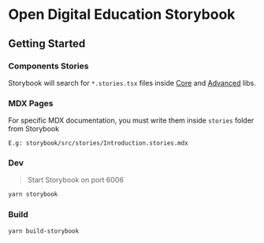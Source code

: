 # Open Digital Education Storybook

## Getting Started

### Components Stories

Storybook will search for `*.stories.tsx` files inside [Core](../libs/core/) and [Advanced](../libs/advanced/) libs.

### MDX Pages

For specific MDX documentation, you must write them inside `stories` folder from Storybook

`E.g: storybook/src/stories/Introduction.stories.mdx`

### Dev

> Start Storybook on port 6006

```bash
yarn storybook
```

### Build

```bash
yarn build-storybook
```
